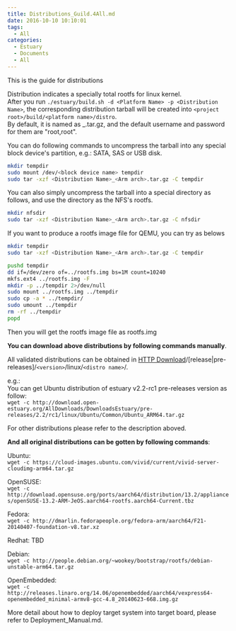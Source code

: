 ```yaml
---
title: Distributions_Guild.4All.md
date: 2016-10-10 10:10:01
tags:
  - All
categories:
  - Estuary
  - Documents
  - All
---
```

This is the guide for distributions

<!--more-->

Distribution indicates a specially total rootfs for linux kernel.  
After you run `./estuary/build.sh -d <Platform Name> -p <Distribution Name>`, the corresponding distribution tarball will be created into `<project root>/build/<platform name>/distro`.  
By default, it is named as <Distribution Name>_<ARM arch>.tar.gz, and the default username and password for them are "root,root".

You can do following commands to uncompress the tarball into any special block device's partition, e.g.: SATA, SAS or USB disk.
```bash
mkdir tempdir
sudo mount /dev/<block device name> tempdir
sudo tar -xzf <Distribution Name>_<Arm arch>.tar.gz -C tempdir 
```
You can also simply uncompress the tarball into a special directory as follows, and use the directory as the NFS's rootfs.
```bash
mkdir nfsdir
sudo tar -xzf <Distribution Name>_<Arm arch>.tar.gz -C nfsdir 
```
If you want to produce a rootfs image file for QEMU, you can try as belows
```bash
mkdir tempdir
sudo tar -xzf <Distribution Name>_<Arm arch>.tar.gz -C tempdir 

pushd tempdir
dd if=/dev/zero of=../rootfs.img bs=1M count=10240
mkfs.ext4 ../rootfs.img -F
mkdir -p ../tempdir 2>/dev/null
sudo mount ../rootfs.img ../tempdir
sudo cp -a * ../tempdir/
sudo umount ../tempdir
rm -rf ../tempdir
popd
```
Then you will get the rootfs image file as rootfs.img

**You can download above distributions by following commands manually**.

All validated distributions can be obtained in [HTTP Download](http://download.open-estuary.org/)/[release|pre-releases]/`<version>`/linux/`<distro name>`/.

e.g.:  
You can get Ubuntu distribution of estuary v2.2-rc1 pre-releases version as follow:  
`wget -c http://download.open-estuary.org/AllDownloads/DownloadsEstuary/pre-releases/2.2/rc1/linux/Ubuntu/Common/Ubuntu_ARM64.tar.gz`

For other distributions please refer to the description aboved.

**And all original distributions can be gotten by following commands**:

Ubuntu:  
`wget -c https://cloud-images.ubuntu.com/vivid/current/vivid-server-cloudimg-arm64.tar.gz`

OpenSUSE:  
`wget -c http://download.opensuse.org/ports/aarch64/distribution/13.2/appliances/openSUSE-13.2-ARM-JeOS.aarch64-rootfs.aarch64-Current.tbz`

Fedora:  
`wget -c http://dmarlin.fedorapeople.org/fedora-arm/aarch64/F21-20140407-foundation-v8.tar.xz`

Redhat: TBD

Debian:  
`wget -c http://people.debian.org/~wookey/bootstrap/rootfs/debian-unstable-arm64.tar.gz`

OpenEmbedded:  
`wget -c http://releases.linaro.org/14.06/openembedded/aarch64/vexpress64-openembedded_minimal-armv8-gcc-4.8_20140623-668.img.gz`

More detail about how to deploy target system into target board, please refer to Deployment_Manual.md.

